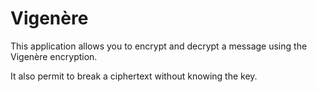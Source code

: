 Vigenère
===============

This application allows you to encrypt and decrypt a message using the Vigenère encryption.

It also permit to break a ciphertext without knowing the key.
